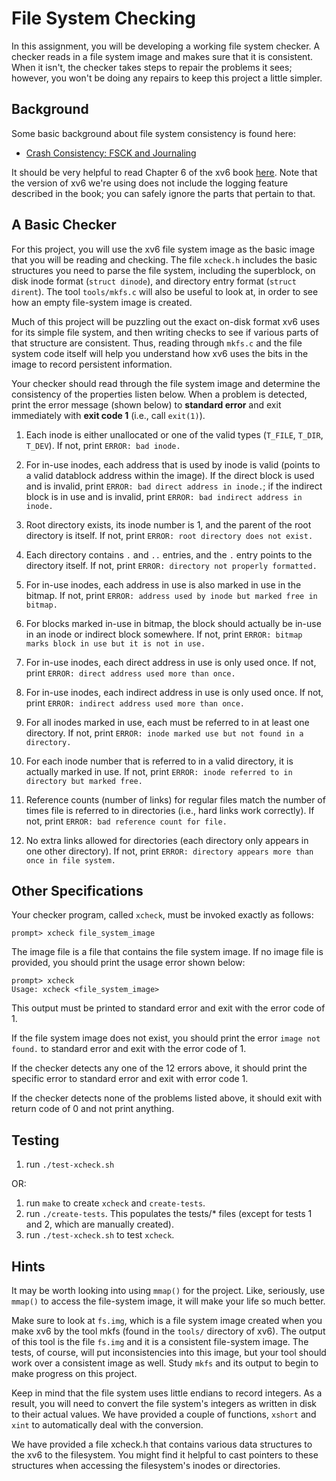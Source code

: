 
# File System Checking

In this assignment, you will be developing a working file system checker. A
checker reads in a file system image and makes sure that it is
consistent. When it isn't, the checker takes steps to repair the problems it
sees; however, you won't be doing any repairs to keep this project a little
simpler. 

## Background

Some basic background about file system consistency is found here:

- [Crash Consistency: FSCK and Journaling](http://pages.cs.wisc.edu/~remzi/OSTEP/file-journaling.pdf)

It should be very helpful to read Chapter 6 of the xv6 book
[here](https://pdos.csail.mit.edu/6.828/2014/xv6/book-rev8.pdf). Note 
that the version of xv6 we're using does not include the logging feature
described in the book; you can safely ignore the parts that pertain to that.


## A Basic Checker

For this project, you will use the xv6 file system image as the basic image
that you will be reading and checking. The file `xcheck.h` includes the
basic structures you need to parse the file system, including the superblock, on disk
inode format (`struct dinode`), and directory entry format (`struct
dirent`). The tool `tools/mkfs.c` will also be useful to look at, in order to
see how an empty file-system image is created.

Much of this project will be puzzling out the exact on-disk format xv6 uses
for its simple file system, and then writing checks to see if various parts of
that structure are consistent. Thus, reading through `mkfs.c` and the file
system code itself will help you understand how xv6 uses the bits in the image
to record persistent information.

Your checker should read through the file system image and determine the
consistency of the properties listen below. When a problem is
detected, print the error message (shown below) to **standard error** and
exit immediately with **exit code 1** (i.e., call `exit(1)`). 

1. Each inode is either unallocated or one of the valid types (`T_FILE`, `T_DIR`,
`T_DEV`). If not, print `ERROR: bad inode.`

2. For in-use inodes, each address that is used by inode is valid (points to a
valid datablock address within the image). If the direct block is used and is
invalid, print `ERROR: bad direct address in inode.`; if the indirect block is
in use and is invalid, print `ERROR: bad indirect address in inode.`

3. Root directory exists, its inode number is 1, and the parent of the root
directory is itself. If not, print `ERROR: root directory does not exist.`

4. Each directory contains `.` and `..` entries, and the `.` entry points to the
directory itself. If not, print `ERROR: directory not properly formatted.`

5. For in-use inodes, each address in use is also marked in use in the
  bitmap. If not, print `ERROR: address used by inode but marked free in bitmap.`

6. For blocks marked in-use in bitmap, the block should actually be in-use in
an inode or indirect block somewhere. If not, print `ERROR: bitmap marks block in use but it is not in use.`

7. For in-use inodes, each direct address in use is only used once. If not,
  print `ERROR: direct address used more than once.`

8. For in-use inodes, each indirect address in use is only used once. If not,
  print `ERROR: indirect address used more than once.`

9. For all inodes marked in use, each must be referred to in at least one directory. 
  If not, print `ERROR: inode marked use but not found in a directory.`

10. For each inode number that is referred to in a valid directory, it is actually
  marked in use. If not, print `ERROR: inode referred to in directory but marked free.`

11. Reference counts (number of links) for regular files match the number of times
  file is referred to in directories (i.e., hard links work correctly). 
  If not, print `ERROR: bad reference count for file.`

12. No extra links allowed for directories (each directory only appears in one
  other directory). If not, print `ERROR: directory appears more than once in file system.`


## Other Specifications

Your checker program, called `xcheck`, must be invoked exactly as follows:

```
prompt> xcheck file_system_image
```

The image file is a file that contains the file system image. If no image file
is provided, you should print the usage error shown below:
```
prompt> xcheck 
Usage: xcheck <file_system_image> 
```
This output must be printed to standard error and exit with the error code of 1. 

If the file system image does not exist, you should print the error `image not
found.` to standard error and exit with the error code of 1. 

If the checker detects any one of the 12 errors above, it should print the
specific error to standard error and exit with error code 1.

If the checker detects none of the problems listed above, it should exit with
return code of 0 and not print anything. 

## Testing

1. run `./test-xcheck.sh`

OR:

1. run `make` to create `xcheck` and `create-tests`.
2. run `./create-tests`. This populates the tests/\* files (except for tests 1 and 2, which are manually created).
3. run `./test-xcheck.sh` to test `xcheck`.


## Hints

It may be worth looking into using `mmap()` for the project. Like, seriously,
use `mmap()` to access the file-system image, it will make your life so much
better. 

Make sure to look at `fs.img`, which is a file system image created when you
make xv6 by the tool mkfs (found in the `tools/` directory of xv6). The output
of this tool is the file `fs.img` and it is a consistent file-system image. The
tests, of course, will put inconsistencies into this image, but your tool
should work over a consistent image as well. Study `mkfs` and its output to
begin to make progress on this project.

Keep in mind that the file system uses little endians to record integers. As a result,
you will need to convert the file system's integers as written in disk
to their actual values. We have provided a couple of functions,  `xshort` and  `xint` 
to automatically deal with the conversion. 

We have provided a file xcheck.h that contains various data structures to the xv6
to the filesystem. You might find it helpful to cast pointers to these structures when accessing 
the filesystem's inodes or directories.


